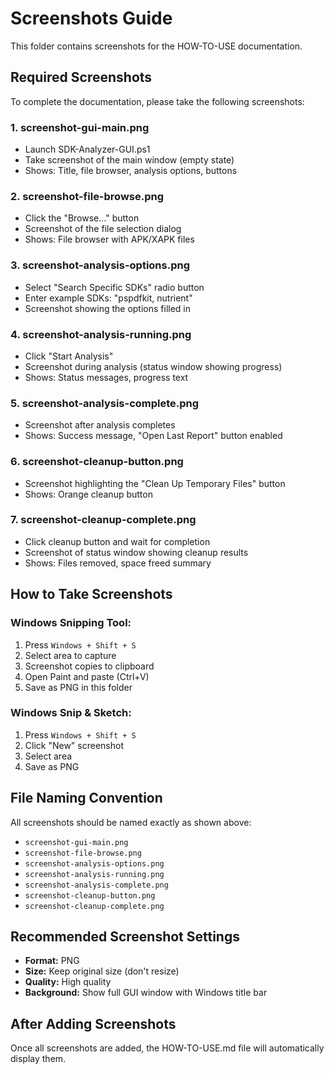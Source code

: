 # Screenshots Guide

This folder contains screenshots for the HOW-TO-USE documentation.

## Required Screenshots

To complete the documentation, please take the following screenshots:

### 1. screenshot-gui-main.png
- Launch SDK-Analyzer-GUI.ps1
- Take screenshot of the main window (empty state)
- Shows: Title, file browser, analysis options, buttons

### 2. screenshot-file-browse.png
- Click the "Browse..." button
- Screenshot of the file selection dialog
- Shows: File browser with APK/XAPK files

### 3. screenshot-analysis-options.png
- Select "Search Specific SDKs" radio button
- Enter example SDKs: "pspdfkit, nutrient"
- Screenshot showing the options filled in

### 4. screenshot-analysis-running.png
- Click "Start Analysis"
- Screenshot during analysis (status window showing progress)
- Shows: Status messages, progress text

### 5. screenshot-analysis-complete.png
- Screenshot after analysis completes
- Shows: Success message, "Open Last Report" button enabled

### 6. screenshot-cleanup-button.png
- Screenshot highlighting the "Clean Up Temporary Files" button
- Shows: Orange cleanup button

### 7. screenshot-cleanup-complete.png
- Click cleanup button and wait for completion
- Screenshot of status window showing cleanup results
- Shows: Files removed, space freed summary

## How to Take Screenshots

### Windows Snipping Tool:
1. Press `Windows + Shift + S`
2. Select area to capture
3. Screenshot copies to clipboard
4. Open Paint and paste (Ctrl+V)
5. Save as PNG in this folder

### Windows Snip & Sketch:
1. Press `Windows + Shift + S`
2. Click "New" screenshot
3. Select area
4. Save as PNG

## File Naming Convention

All screenshots should be named exactly as shown above:
- `screenshot-gui-main.png`
- `screenshot-file-browse.png`
- `screenshot-analysis-options.png`
- `screenshot-analysis-running.png`
- `screenshot-analysis-complete.png`
- `screenshot-cleanup-button.png`
- `screenshot-cleanup-complete.png`

## Recommended Screenshot Settings

- **Format:** PNG
- **Size:** Keep original size (don't resize)
- **Quality:** High quality
- **Background:** Show full GUI window with Windows title bar

## After Adding Screenshots

Once all screenshots are added, the HOW-TO-USE.md file will automatically display them.
